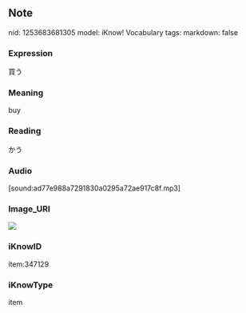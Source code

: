 ## Note
nid: 1253683681305
model: iKnow! Vocabulary
tags: 
markdown: false

### Expression
買う

### Meaning
buy

### Reading
かう

### Audio
[sound:ad77e988a7291830a0295a72ae917c8f.mp3]

### Image_URI
<img src="ef9a9269154751a5bb225195baae5b17.jpg">

### iKnowID
item:347129

### iKnowType
item
